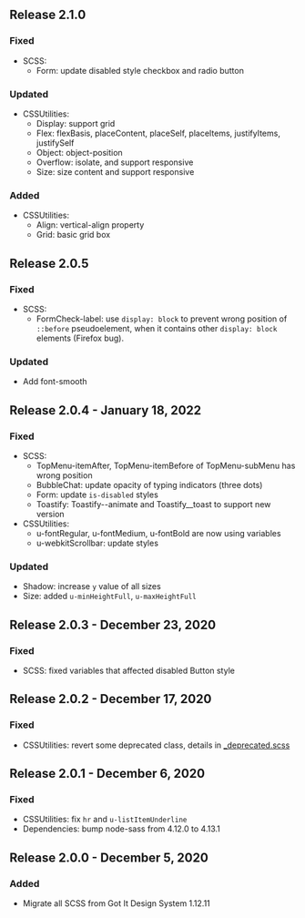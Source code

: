 ## Release 2.1.0
### Fixed
* SCSS:
  - Form: update disabled style checkbox and radio button
### Updated
* CSSUtilities:
  - Display: support grid
  - Flex: flexBasis, placeContent, placeSelf, placeItems, justifyItems, justifySelf
  - Object: object-position
  - Overflow: isolate, and support responsive
  - Size: size content and support responsive
### Added
* CSSUtilities:
  - Align: vertical-align property
  - Grid: basic grid box

## Release 2.0.5

### Fixed

- SCSS:
  - FormCheck-label: use `display: block` to prevent wrong position of `::before` pseudoelement, when it contains other `display: block` elements (Firefox bug).

### Updated

- Add font-smooth

## Release 2.0.4 - January 18, 2022

### Fixed

- SCSS:
  - TopMenu-itemAfter, TopMenu-itemBefore of TopMenu-subMenu has wrong position
  - BubbleChat: update opacity of typing indicators (three dots)
  - Form: update `is-disabled` styles
  - Toastify: Toastify--animate and Toastify\_\_toast to support new version
- CSSUtilities:
  - u-fontRegular, u-fontMedium, u-fontBold are now using variables
  - u-webkitScrollbar: update styles

### Updated

- Shadow: increase `y` value of all sizes
- Size: added `u-minHeightFull`, `u-maxHeightFull`

## Release 2.0.3 - December 23, 2020

### Fixed

- SCSS: fixed variables that affected disabled Button style

## Release 2.0.2 - December 17, 2020

### Fixed

- CSSUtilities: revert some deprecated class, details in [\_deprecated.scss](https://github.com/gotitinc/ahaui/blob/main/packages/css/scss/utilities/_deprecated.scss)

## Release 2.0.1 - December 6, 2020

### Fixed

- CSSUtilities: fix `hr` and `u-listItemUnderline`
- Dependencies: bump node-sass from 4.12.0 to 4.13.1

## Release 2.0.0 - December 5, 2020

### Added

- Migrate all SCSS from Got It Design System 1.12.11
